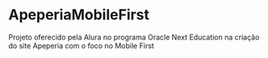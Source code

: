 # ApeperiaMobileFirst
Projeto oferecido pela Alura no programa Oracle Next Education na criação do site Apeperia com o foco no Mobile First

